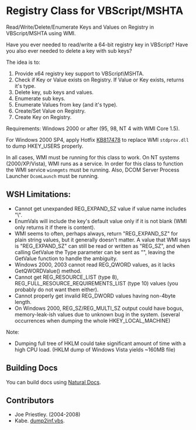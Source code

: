 # Registry Class for VBScript/MSHTA

Read/Write/Delete/Enumerate Keys and Values on Registry in VBScript/MSHTA using WMI.

Have you ever needed to read/write a 64-bit registry key in VBScript? Have you also ever needed to delete a key with sub keys?

The idea is to:

1. Provide x64 registry key support to VBScript\MSHTA.
1. Check if Key or Value exists on Registry. If Value or Key exists, returns it's type.
1. Delete key, sub keys and values.
1. Enumerate sub keys.
1. Enumerate Values from key (and it's type).
1. Create/Set Value on Registry.
1. Create Key on Registry.

Requirements: Windows 2000 or after (95, 98, NT 4 with WMI Core 1.5).

For Windows 2000 SP4, apply Hotfix [KB817478](http://support.microsoft.com/kb/817478) to replace WMI `stdprov.dll` to dump HKEY_USERS properly.

In all cases, WMI must be running for this class to work. On NT systems (2000/XP/Vista), WMI runs as a service. In order for this class to function the WMI service `winmgmts` must be running. Also, DCOM Server Process Launcher `DcomLaunch` must be running.

## WSH Limitations:

 * Cannot get unexpanded REG_EXPAND_SZ value if value name includes "\\".
 * EnumVals will include the key's default value only if it is not blank (WMI only returns it if there is content).
 * WMI seems to often, perhaps always, return "REG_EXPAND_SZ" for plain string values, but it 
   generally doesn't matter. A value that WMI says is "REG_EXPAND_SZ" can still be read or 
   written as "REG_SZ", and when calling GetValue the Type parameter can be sent as "", 
   leaving the GetValue function to handle the ambiguity.
 * Windows 2000, 2003 cannot read REG_QWORD values, as it lacks GetQWORDValue() method.
 * Cannot get REG_RESOURCE_LIST (type 8), REG_FULL_RESOURCE_REQUIREMENTS_LIST (type 10) values
   (you probably do not want them either).
 * Cannot properly get invalid REG_DWORD values having non-4byte length.
 * On Windows 2000, REG_SZ/REG_MULTI_SZ output could have bogus, memory-leak-ish values 
   due to unknown bug in the system.
   (several occurrences when dumping the whole HKEY_LOCAL_MACHINE)

 Note:
 * Dumping full tree of HKLM could take significant amount of time
   with a high CPU load. (HKLM dump of Windows Vista yields ~160MB file)
 
## Building Docs

You can build docs using [Natural Docs](http://www.naturaldocs.org).

## Contributors

- Joe Priestley. (2004-2008)
- Kabe. [dump2inf.vbs](http://vega.pgw.jp/~kabe/win/dump2inf.html).
